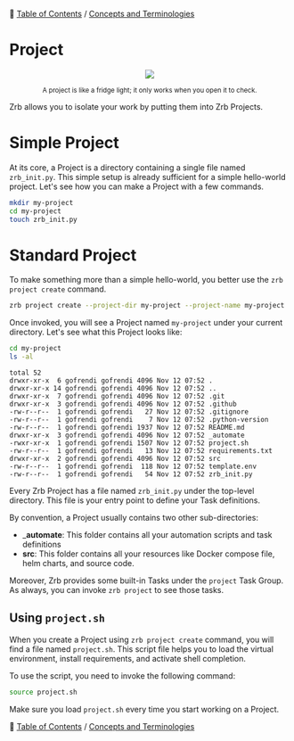 🔖 [Table of Contents](../README.md) / [Concepts and Terminologies](README.md)

# Project 

<div align="center">
  <img src="../_images/emoji/building_construction.png"/>
  <p>
    <sub>
      A project is like a fridge light; it only works when you open it to check.
    </sub>
  </p>
</div>

Zrb allows you to isolate your work by putting them into Zrb Projects.

# Simple Project

At its core, a Project is a directory containing a single file named `zrb_init.py`. This simple setup is already sufficient for a simple hello-world project. Let's see how you can make a Project with a few commands.

```bash
mkdir my-project
cd my-project
touch zrb_init.py
```

# Standard Project

To make something more than a simple hello-world, you better use the `zrb project create` command.

```bash
zrb project create --project-dir my-project --project-name my-project
```

Once invoked, you will see a Project named `my-project` under your current directory. Let's see what this Project looks like:

```bash
cd my-project
ls -al
```

```
total 52
drwxr-xr-x  6 gofrendi gofrendi 4096 Nov 12 07:52 .
drwxr-xr-x 14 gofrendi gofrendi 4096 Nov 12 07:52 ..
drwxr-xr-x  7 gofrendi gofrendi 4096 Nov 12 07:52 .git
drwxr-xr-x  3 gofrendi gofrendi 4096 Nov 12 07:52 .github
-rw-r--r--  1 gofrendi gofrendi   27 Nov 12 07:52 .gitignore
-rw-r--r--  1 gofrendi gofrendi    7 Nov 12 07:52 .python-version
-rw-r--r--  1 gofrendi gofrendi 1937 Nov 12 07:52 README.md
drwxr-xr-x  3 gofrendi gofrendi 4096 Nov 12 07:52 _automate
-rwxr-xr-x  1 gofrendi gofrendi 1507 Nov 12 07:52 project.sh
-rw-r--r--  1 gofrendi gofrendi   13 Nov 12 07:52 requirements.txt
drwxr-xr-x  2 gofrendi gofrendi 4096 Nov 12 07:52 src
-rw-r--r--  1 gofrendi gofrendi  118 Nov 12 07:52 template.env
-rw-r--r--  1 gofrendi gofrendi   54 Nov 12 07:52 zrb_init.py
```

Every Zrb Project has a file named `zrb_init.py` under the top-level directory. This file is your entry point to define your Task definitions.

By convention, a Project usually contains two other sub-directories:

- ___automate__: This folder contains all your automation scripts and task definitions
- __src__: This folder contains all your resources like Docker compose file, helm charts, and source code.

Moreover, Zrb provides some built-in Tasks under the `project` Task Group. As always, you can invoke `zrb project` to see those tasks.

## Using `project.sh`

When you create a Project using `zrb project create` command, you will find a file named `project.sh`. This script file helps you to load the virtual environment, install requirements, and activate shell completion.

To use the script, you need to invoke the following command:

```bash
source project.sh
```

Make sure you load `project.sh` every time you start working on a Project.


🔖 [Table of Contents](../README.md) / [Concepts and Terminologies](README.md)
